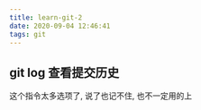 ```yaml
---
title: learn-git-2
date: 2020-09-04 12:46:41
tags: git
---
```

## git log 查看提交历史
这个指令太多选项了, 说了也记不住, 也不一定用的上
